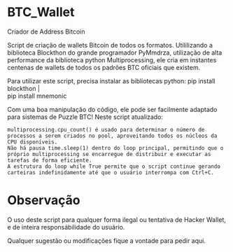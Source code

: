 # BTC_Wallet
Criador de Address Bitcoin

Script de criação de wallets Bitcoin de todos os formatos.
Utililizando a biblioteca Blockthon do grande programador PyMmdrza, utilização de alta performance da biblioteca python Multiprocessing, ele cria em instantes centenas de wallets de todos os padrões BTC oficiais que existem.

Para utilizar este script, precisa instalar as bibliotecas python:
    pip install blockthon  |  
    pip install mnemonic

Com uma boa manipulação do código, ele pode ser facilmente adaptado para sistemas de Puzzle BTC!
Neste script atualizado:

    multiprocessing.cpu_count() é usado para determinar o número de processos a serem criados no pool, aproveitando todos os núcleos da CPU disponíveis.
    Não há pausa time.sleep(1) dentro do loop principal, permitindo que o próprio multiprocessing se encarregue de distribuir e executar as tarefas de forma eficiente.
    A estrutura do loop while True permite que o script continue gerando carteiras indefinidamente até que o usuário interrompa com Ctrl+C.

# Observação
O uso deste script para qualquer forma ilegal ou tentativa de Hacker Wallet, e de inteira responsábilidade do usuário.

Qualquer sugestão ou modificações fique a vontade para pedir aqui.
